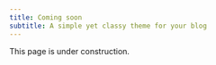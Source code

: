 ```yaml
---
title: Coming soon
subtitle: A simple yet classy theme for your blog
---
```


This page is under construction.
